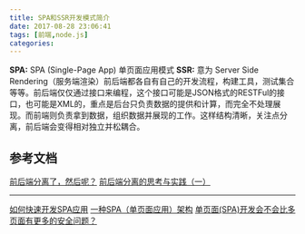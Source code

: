 ```yaml
---
title: SPA和SSR开发模式简介
date: 2017-08-28 23:06:41
tags: [前端,node.js]
categories:
---
```


**SPA:** SPA (Single-Page App) 单页面应用模式
**SSR:** 意为 Server Side Rendering（服务端渲染）前后端都各自有自己的开发流程，构建工具，测试集合等等。前后端仅仅通过接口来编程，这个接口可能是JSON格式的RESTFul的接口，也可能是XML的，重点是后台只负责数据的提供和计算，而完全不处理展现。而前端则负责拿到数据，组织数据并展现的工作。这样结构清晰，关注点分离，前后端会变得相对独立并松耦合。

参考文档
----

[前后端分离了，然后呢？](http://icodeit.org/2015/06/whats-next-after-separate-frontend-and-backend/)
[前后端分离的思考与实践（一）](http://blog.jobbole.com/65513/)

------

[如何快速开发SPA应用](http://web.jobbole.com/86558/)
[一种SPA（单页面应用）架构](https://segmentfault.com/a/1190000000607661)
[单页面(SPA)开发会不会比多页面有更多的安全问题？](https://www.zhihu.com/question/25273968/answer/54004216)
